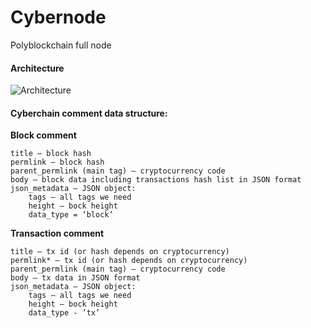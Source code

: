 # Cybernode

Polyblockchain full node

#### Architecture

![Architecture](https://cdn.rawgit.com/cyberFund/cybernode/master/cybernode_01.svg)


#### Cyberchain comment data structure:

**Block comment**

    title – block hash
    permlink – block hash
    parent_permlink (main tag) – cryptocurrency code
    body – block data including transactions hash list in JSON format
    json_metadata – JSON object:
        tags – all tags we need
	    height – bock height
	    data_type = ‘block’

**Transaction comment**

    title – tx id (or hash depends on cryptocurrency)
    permlink* – tx id (or hash depends on cryptocurrency)
    parent_permlink (main tag) – cryptocurrency code 
    body – tx data in JSON format
    json_metadata – JSON object:
        tags – all tags we need 
        height – bock height
        data_type - ’tx’
